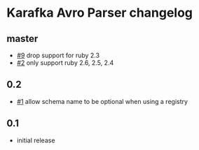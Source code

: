 # Karafka Avro Parser changelog

## master
- [#9](https://github.com/karafka/avro/pull/9) drop support for ruby 2.3
- [#2](https://github.com/karafka/avro/pull/2) only support ruby 2.6, 2.5, 2.4

## 0.2
- [#1](https://github.com/karafka/avro/pull/1) allow schema name to be optional when using a registry

## 0.1
- initial release
